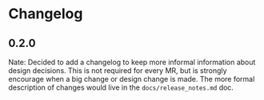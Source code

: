 # Changelog

## 0.2.0
Nate: Decided to add a changelog to keep more informal information about design decisions.  This is not required for every MR, but is strongly encourage when a big change or design change is made.  The more formal description of changes would live in the `docs/release_notes.md` doc.